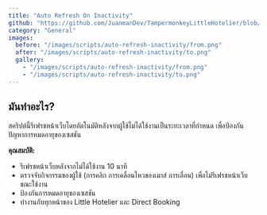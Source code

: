 ```yaml
---
title: "Auto Refresh On Inactivity"
github: "https://github.com/JuanmanDev/TampermonkeyLittleHotelier/blob/main/frontdesk/autoRefreshOnInactivity.user.js"
category: "General"
images:
  before: "/images/scripts/auto-refresh-inactivity/from.png"
  after: "/images/scripts/auto-refresh-inactivity/to.png"
  gallery:
    - "/images/scripts/auto-refresh-inactivity/from.png"
    - "/images/scripts/auto-refresh-inactivity/to.png"
---
```


## มันทำอะไร?

สคริปต์นี้รีเฟรชหน้าเว็บโดยอัตโนมัติหลังจากผู้ใช้ไม่ได้ใช้งานเป็นระยะเวลาที่กำหนด เพื่อป้องกันปัญหาการหมดอายุของเซสชัน

**คุณสมบัติ:**
- รีเฟรชหน้าเว็บหลังจากไม่ได้ใช้งาน 10 นาที
- ตรวจจับกิจกรรมของผู้ใช้ (การคลิก การเคลื่อนไหวของเมาส์ การเลื่อน) เพื่อไม่รีเฟรชหน้าเว็บขณะใช้งาน
- ป้องกันการหมดอายุของเซสชัน
- ทำงานกับทุกหน้าของ Little Hotelier และ Direct Booking
